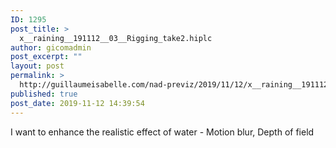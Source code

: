 ```yaml
---
ID: 1295
post_title: >
  x__raining__191112__03__Rigging_take2.hiplc
author: gicomadmin
post_excerpt: ""
layout: post
permalink: >
  http://guillaumeisabelle.com/nad-previz/2019/11/12/x__raining__191112__03__rigging_take2-hiplc/
published: true
post_date: 2019-11-12 14:39:54
---
```

<!-- wp:paragraph -->

I want to enhance the realistic effect of water - Motion blur, Depth of field

<!-- /wp:paragraph -->

<!-- wp:image {"id":1296} --><figure class="wp-block-image">

<img src="http://guillaumeisabelle.com/nad-previz/wp-content/uploads/sites/19/2019/11/image-30.png" alt="" class="wp-image-1296" /></figure> <!-- /wp:image -->